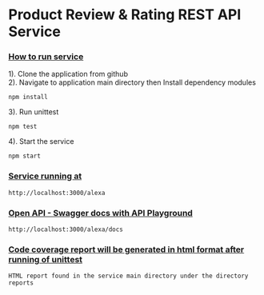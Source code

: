 # Product Review & Rating REST API Service
### <u>How to run service</u>
1). Clone the application from github<br/>
2). Navigate to application main directory then Install dependency modules <br/>
```
npm install
```
3). Run unittest <br/>
```
npm test
```
4). Start the service <br/>
```
npm start
```

### <u>Service running at</u>
```
http://localhost:3000/alexa
```

### <u>Open API - Swagger docs with API Playground</u>
```
http://localhost:3000/alexa/docs
```

### <u>Code coverage report will be generated in html format after running of unittest</u>
```
HTML report found in the service main directory under the directory reports
```
